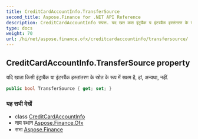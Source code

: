 ```yaml
---
title: CreditCardAccountInfo.TransferSource
second_title: Aspose.Finance for .NET API Reference
description: CreditCardAccountInfo संपत्त. यद खत कस इंट्रबैंक य इंटरबैंक हस्तंतरण के स्रत के रूप में सक्षम है हं अन्यथ नहं.
type: docs
weight: 70
url: /hi/net/aspose.finance.ofx/creditcardaccountinfo/transfersource/
---
```

## CreditCardAccountInfo.TransferSource property

यदि खाता किसी इंट्राबैंक या इंटरबैंक हस्तांतरण के स्रोत के रूप में सक्षम है, हां, अन्यथा, नहीं.

```csharp
public bool TransferSource { get; set; }
```

### यह सभी देखें

* class [CreditCardAccountInfo](../)
* नाम स्थान [Aspose.Finance.Ofx](../../creditcardaccountinfo/)
* सभा [Aspose.Finance](../../../)


